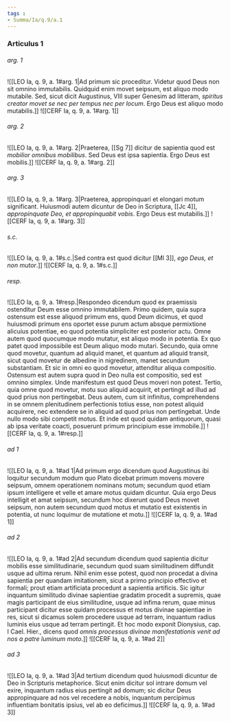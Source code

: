 ```yaml
---
tags : 
- Summa/Ia/q.9/a.1
---
```


### Articulus 1

###### arg. 1
![[LEO Ia, q. 9, a. 1#arg. 1|Ad primum sic proceditur. Videtur quod Deus non sit omnino immutabilis. Quidquid enim movet seipsum, est aliquo modo mutabile. Sed, sicut dicit Augustinus, VIII super Genesim ad litteram, *spiritus creator movet se nec per tempus nec per locum*. Ergo Deus est aliquo modo mutabilis.]]
![[CERF Ia, q. 9, a. 1#arg. 1]]

###### arg. 2
![[LEO Ia, q. 9, a. 1#arg. 2|Praeterea, [[Sg 7]] dicitur de sapientia quod est *mobilior omnibus mobilibus*. Sed Deus est ipsa sapientia. Ergo Deus est mobilis.]]
![[CERF Ia, q. 9, a. 1#arg. 2]]

###### arg. 3
![[LEO Ia, q. 9, a. 1#arg. 3|Praeterea, appropinquari et elongari motum significant. Huiusmodi autem dicuntur de Deo in Scriptura, [[Jc 4]], *appropinquate Deo, et appropinquabit vobis*. Ergo Deus est mutabilis.]]
![[CERF Ia, q. 9, a. 1#arg. 3]]

###### s.c.
![[LEO Ia, q. 9, a. 1#s.c.|Sed contra est quod dicitur [[Ml 3]], *ego Deus, et non mutor*.]]
![[CERF Ia, q. 9, a. 1#s.c.]]

###### resp.
![[LEO Ia, q. 9, a. 1#resp.|Respondeo dicendum quod ex praemissis ostenditur Deum esse omnino immutabilem. Primo quidem, quia supra ostensum est esse aliquod primum ens, quod Deum dicimus, et quod huiusmodi primum ens oportet esse purum actum absque permixtione alicuius potentiae, eo quod potentia simpliciter est posterior actu. Omne autem quod quocumque modo mutatur, est aliquo modo in potentia. Ex quo patet quod impossibile est Deum aliquo modo mutari. Secundo, quia omne quod movetur, quantum ad aliquid manet, et quantum ad aliquid transit, sicut quod movetur de albedine in nigredinem, manet secundum substantiam. Et sic in omni eo quod movetur, attenditur aliqua compositio. Ostensum est autem supra quod in Deo nulla est compositio, sed est omnino simplex. Unde manifestum est quod Deus moveri non potest. Tertio, quia omne quod movetur, motu suo aliquid acquirit, et pertingit ad illud ad quod prius non pertingebat. Deus autem, cum sit infinitus, comprehendens in se omnem plenitudinem perfectionis totius esse, non potest aliquid acquirere, nec extendere se in aliquid ad quod prius non pertingebat. Unde nullo modo sibi competit motus. Et inde est quod quidam antiquorum, quasi ab ipsa veritate coacti, posuerunt primum principium esse immobile.]]
![[CERF Ia, q. 9, a. 1#resp.]]

###### ad 1
![[LEO Ia, q. 9, a. 1#ad 1|Ad primum ergo dicendum quod Augustinus ibi loquitur secundum modum quo Plato dicebat primum movens movere seipsum, omnem operationem nominans motum; secundum quod etiam ipsum intelligere et velle et amare motus quidam dicuntur. Quia ergo Deus intelligit et amat seipsum, secundum hoc dixerunt quod Deus movet seipsum, non autem secundum quod motus et mutatio est existentis in potentia, ut nunc loquimur de mutatione et motu.]]
![[CERF Ia, q. 9, a. 1#ad 1]]

###### ad 2
![[LEO Ia, q. 9, a. 1#ad 2|Ad secundum dicendum quod sapientia dicitur mobilis esse similitudinarie, secundum quod suam similitudinem diffundit usque ad ultima rerum. Nihil enim esse potest, quod non procedat a divina sapientia per quandam imitationem, sicut a primo principio effectivo et formali; prout etiam artificiata procedunt a sapientia artificis. Sic igitur inquantum similitudo divinae sapientiae gradatim procedit a supremis, quae magis participant de eius similitudine, usque ad infima rerum, quae minus participant dicitur esse quidam processus et motus divinae sapientiae in res, sicut si dicamus solem procedere usque ad terram, inquantum radius luminis eius usque ad terram pertingit. Et hoc modo exponit Dionysius, cap. I Cael. Hier., dicens quod *omnis processus divinae manifestationis venit ad nos a patre luminum moto*.]]
![[CERF Ia, q. 9, a. 1#ad 2]]

###### ad 3
![[LEO Ia, q. 9, a. 1#ad 3|Ad tertium dicendum quod huiusmodi dicuntur de Deo in Scripturis metaphorice. Sicut enim dicitur sol intrare domum vel exire, inquantum radius eius pertingit ad domum; sic dicitur Deus appropinquare ad nos vel recedere a nobis, inquantum percipimus influentiam bonitatis ipsius, vel ab eo deficimus.]]
![[CERF Ia, q. 9, a. 1#ad 3]]

